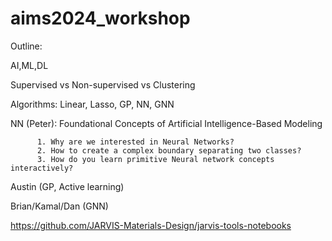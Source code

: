 # aims2024_workshop

Outline:

AI,ML,DL

Supervised vs Non-supervised vs Clustering

Algorithms: Linear, Lasso, GP, NN, GNN

NN (Peter): Foundational Concepts of Artificial Intelligence-Based Modeling

          1. Why are we interested in Neural Networks?
          2. How to create a complex boundary separating two classes?
          3. How do you learn primitive Neural network concepts interactively?

Austin (GP, Active learning)

Brian/Kamal/Dan (GNN)

https://github.com/JARVIS-Materials-Design/jarvis-tools-notebooks
